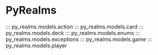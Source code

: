 # PyRealms

::: py_realms.models.action
::: py_realms.models.card
::: py_realms.models.deck
::: py_realms.models.enums
::: py_realms.models.exceptions
::: py_realms.models.game
::: py_realms.models.player

